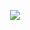 <p align="center">
  <img src="https://github-readme-stats.vercel.app/api/?username=essinghigh&title_color=4F8CC9&text_color=9f9f9f&show_icons=true&bg_color=00000000&hide_border=true&icon_color=4F8CC9&hide_title=true&count_private=true">
</p>
